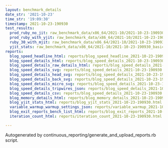 ```yaml
---
layout: benchmark_details
date_str: '2021-10-23'
time_str: '19:09:30'
timestamp: 2021-10-23-190930
test_results:
  prod_ruby_no_jit: raw_benchmark_data/x86_64/2021-10/2021-10-23-190930_basic_benchmark_prod_ruby_no_jit.json
  prod_ruby_with_yjit: raw_benchmark_data/x86_64/2021-10/2021-10-23-190930_basic_benchmark_prod_ruby_with_yjit.json
  ruby_30_with_mjit: raw_benchmark_data/x86_64/2021-10/2021-10-23-190930_basic_benchmark_ruby_30_with_mjit.json
  yjit_stats: raw_benchmark_data/x86_64/2021-10/2021-10-23-190930_basic_benchmark_yjit_stats.json
reports:
  blog_speed_headline_html: reports/blog_speed_headline_2021-10-23-190930.html
  blog_speed_details_html: reports/blog_speed_details_2021-10-23-190930.html
  blog_speed_details_raw_details_html: reports/blog_speed_details_2021-10-23-190930.raw_details.html
  blog_speed_details_svg: reports/blog_speed_details_2021-10-23-190930.svg
  blog_speed_details_head_svg: reports/blog_speed_details_2021-10-23-190930.head.svg
  blog_speed_details_back_svg: reports/blog_speed_details_2021-10-23-190930.back.svg
  blog_speed_details_micro_svg: reports/blog_speed_details_2021-10-23-190930.micro.svg
  blog_speed_details_tripwires_json: reports/blog_speed_details_2021-10-23-190930.tripwires.json
  blog_speed_details_csv: reports/blog_speed_details_2021-10-23-190930.csv
  blog_memory_details_html: reports/blog_memory_details_2021-10-23-190930.html
  blog_yjit_stats_html: reports/blog_yjit_stats_2021-10-23-190930.html
  variable_warmup_warmup_settings_json: reports/variable_warmup_2021-10-23-190930.warmup_settings.json
  blog_exit_reports_bench_list_html: reports/blog_exit_reports_2021-10-23-190930.bench_list.html
  iteration_count_html: reports/iteration_count_2021-10-23-190930.html

---
```

Autogenerated by continuous_reporting/generate_and_upload_reports.rb script.
